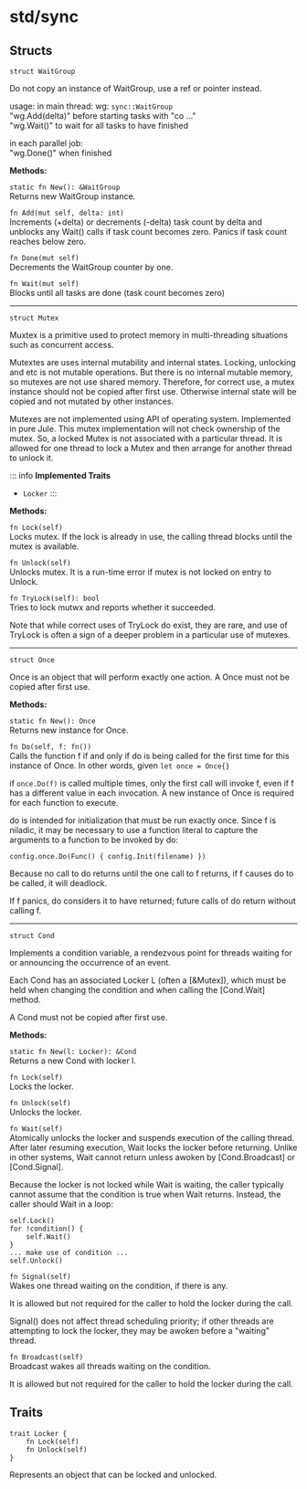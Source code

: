 # std/sync

## Structs
```jule
struct WaitGroup
```
Do not copy an instance of WaitGroup, use a ref or pointer instead.

usage: in main thread: wg: `sync::WaitGroup`\
"wg.Add(delta)" before starting tasks with "co ..."\
"wg.Wait()" to wait for all tasks to have finished

in each parallel job:\
"wg.Done()" when finished

**Methods:**

`static fn New(): &WaitGroup`\
Returns new WaitGroup instance.

`fn Add(mut self, delta: int)` \
Increments (+delta) or decrements (-delta) task count by delta and unblocks any Wait() calls if task count becomes zero. Panics if task count reaches below zero.

`fn Done(mut self)` \
Decrements the WaitGroup counter by one.

`fn Wait(mut self)` \
Blocks until all tasks are done (task count becomes zero) 

---

```jule
struct Mutex
```
Muxtex is a primitive used to protect memory in multi-threading situations such as concurrent access.

Mutextes are uses internal mutability and internal states. Locking, unlocking and etc is not mutable operations. But there is no internal mutable memory, so mutexes are not use shared memory. Therefore, for correct use, a mutex instance should not be copied after first use. Otherwise internal state will be copied and not mutated by other instances.

Mutexes are not implemented using API of operating system. Implemented in pure Jule. This mutex implementation will not check ownership of the mutex. So, a locked Mutex is not associated with a particular thread. It is allowed for one thread to lock a Mutex and then arrange for another thread to unlock it.

::: info
**Implemented Traits**
- `Locker`
:::

**Methods:**

`fn Lock(self)`\
Locks mutex. If the lock is already in use, the calling thread blocks until the mutex is available.

`fn Unlock(self)`\
Unlocks mutex. It is a run-time error if mutex is not locked on entry to Unlock.

`fn TryLock(self): bool`\
Tries to lock mutwx and reports whether it succeeded.

Note that while correct uses of TryLock do exist, they are rare, and use of TryLock is often a sign of a deeper problem in a particular use of mutexes.

---

```jule
struct Once
```
Once is an object that will perform exactly one action.
A Once must not be copied after first use.

**Methods:**

`static fn New(): Once`\
Returns new instance for Once.

`fn Do(self, f: fn())`\
Calls the function f if and only if do is being called for the first time for this instance of Once. In other words, given `let once = Once{}`

if `once.Do(f)` is called multiple times, only the first call will invoke f, even if f has a different value in each invocation. A new instance of Once is required for each function to execute.

do is intended for initialization that must be run exactly once. Since f is niladic, it may be necessary to use a function literal to capture the arguments to a function to be invoked by do:

`config.once.Do(Func() { config.Init(filename) })`

Because no call to do returns until the one call to f returns, if f causes do to be called, it will deadlock.

If f panics, do considers it to have returned; future calls of do return without calling f.

---

```jule
struct Cond
```
Implements a condition variable, a rendezvous point for threads waiting for or announcing the occurrence of an event.

Each Cond has an associated Locker L (often a \[&Mutex\]), which must be held when changing the condition and when calling the \[Cond.Wait\] method.

A Cond must not be copied after first use.

**Methods:**

`static fn New(l: Locker): &Cond`\
Returns a new Cond with locker l.

`fn Lock(self)`\
Locks the locker.

`fn Unlock(self)`\
Unlocks the locker.

`fn Wait(self)`\
Atomically unlocks the locker and suspends execution of the calling thread. After later resuming execution, Wait locks the locker before returning. Unlike in other systems, Wait cannot return unless awoken by \[Cond.Broadcast\] or \[Cond.Signal\].

Because the locker is not locked while Wait is waiting, the caller typically cannot assume that the condition is true when Wait returns. Instead, the caller should Wait in a loop:

	self.Lock()
	for !condition() {
	    self.Wait()
	}
	... make use of condition ...
	self.Unlock()

`fn Signal(self)`\
Wakes one thread waiting on the condition, if there is any.

It is allowed but not required for the caller to hold the locker during the call.

Signal() does not affect thread scheduling priority; if other threads are attempting to lock the locker, they may be awoken before a "waiting" thread.

`fn Broadcast(self)`\
Broadcast wakes all threads waiting on the condition.

It is allowed but not required for the caller to hold the locker during the call.

## Traits

```jule
trait Locker {
	fn Lock(self)
	fn Unlock(self)
}
```
Represents an object that can be locked and unlocked.